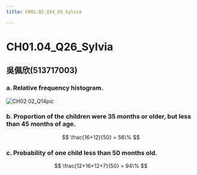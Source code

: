 ```yaml
---
title: CH02.02_Q14_03_Sylvia

---
```


# CH01.04_Q26_Sylvia

## 吳佩欣(513717003)

### a. Relative frequency histogram.
![CH02 02_Q14pic](https://github.com/user-attachments/assets/3f207792-bf1b-46c4-bac7-a1221e30525c)

### b. Proportion of the children were 35 months or older, but less than 45 months of age. 
$$
\frac{16+12}{50} = 56\% 
$$

### c. Probability of one child less than 50 months old.

$$ \frac{12+16+12+7}{50} = 94\% $$



